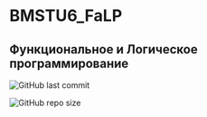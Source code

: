 # BMSTU6_FaLP

## Функциональное и Логическое программирование


![GitHub last commit](https://img.shields.io/github/last-commit/Sunshine-ki/BMSTU6_FaLP?style=for-the-badge)

![GitHub repo size](https://img.shields.io/github/repo-size/Sunshine-ki/BMSTU6_FaLP?style=for-the-badge)
